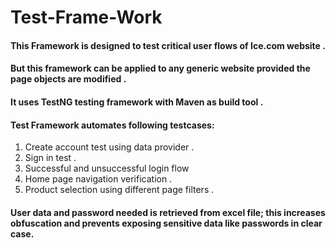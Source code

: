 # Test-Frame-Work
<h4>This Framework is designed to test critical user flows of Ice.com website .</h4>
<h4>But this framework can be applied to any generic website provided the page objects are modified .</h4>
<h4>It uses TestNG testing framework with Maven as build tool .</h4>
<h4>Test Framework automates following testcases:</h4>
<ol>
	<li>Create account test using data provider .</li>
	<li>Sign in test .
	<li>Successful and unsuccessful login flow</li>
	<li>Home page navigation verification .</li>
	<li>Product selection using different page filters .</li>
	</ol>
<h4>User data and password needed is retrieved from excel file; this increases obfuscation and prevents exposing sensitive data like passwords in clear case.</h4>

